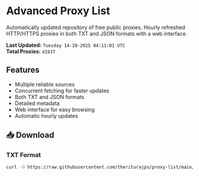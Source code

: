 # Advanced Proxy List

Automatically updated repository of free public proxies. Hourly refreshed HTTP/HTTPS proxies in both TXT and JSON formats with a web interface.

**Last Updated:** `Tuesday 14-10-2025 04:11:01 UTC`  
**Total Proxies:** `41937`

## Features
- Multiple reliable sources
- Concurrent fetching for faster updates
- Both TXT and JSON formats
- Detailed metadata
- Web interface for easy browsing
- Automatic hourly updates

## 📥 Download

### TXT Format
```bash
curl -O https://raw.githubusercontent.com/theriturajps/proxy-list/main/proxies.txt